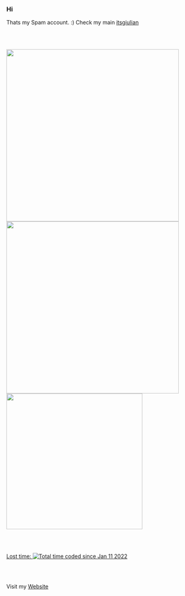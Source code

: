 ### Hi 

Thats my Spam account. :) Check my main [itsgiulian](https://github.com/itsgiulian)

<br></br>

<div>
  <a href="https://wakatime.com/@itsgiulian"><img width="450" src="https://github-readme-stats.vercel.app/api?username=itsgiulian&show_icons=true&hide=stars&include_all_commits=true&count_private=true&theme=github_dark"/></a>
</div>


<div>
    <a href="https://wakatime.com/@itsgiulian"><img width="450" src="https://github-readme-stats.vercel.app/api/wakatime?username=itsgiulian&layout=compact&theme=github_dark"></a>
   <a href="https://wakatime.com/@BigAngryCupcake
"><img width="355" src="https://github-readme-stats.vercel.app/api/top-langs/?username=BigAngryCupcake&layout=compact&theme=github_dark"/>
</div>

<br></br>
  
  
<div>
  
  <label >Lost time: </label><a href="https://wakatime.com/@e04bd003-1507-43ac-a72c-56dfeed083d1"><img src="https://wakatime.com/badge/user/e04bd003-1507-43ac-a72c-56dfeed083d1.svg?style=flat-square" alt="Total time coded since Jan 11 2022" /></a>
  
  </div>  
  
  <br></br>

Visit my [Website](https://itsgiulian.me)
